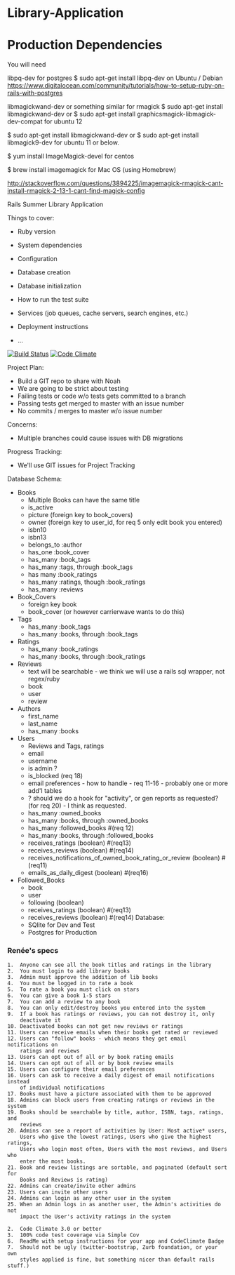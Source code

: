 Library-Application
===================

Production Dependencies
=======================
You will need 

libpq-dev
for postgres
$ sudo apt-get install libpq-dev
on Ubuntu / Debian
https://www.digitalocean.com/community/tutorials/how-to-setup-ruby-on-rails-with-postgres


libmagickwand-dev or something similar for rmagick
$ sudo apt-get install libmagickwand-dev 
or 
$ sudo apt-get install graphicsmagick-libmagick-dev-compat 
for ubuntu 12

$ sudo apt-get install libmagickwand-dev 
or
$ sudo apt-get install libmagick9-dev 
for ubuntu 11 or below.

$ yum install ImageMagick-devel 
for centos

$ brew install imagemagick
for Mac OS (using Homebrew)


http://stackoverflow.com/questions/3894225/imagemagick-rmagick-cant-install-rmagick-2-13-1-cant-find-magick-config

Rails Summer Library Application

Things to cover:

* Ruby version

* System dependencies

* Configuration

* Database creation

* Database initialization

* How to run the test suite

* Services (job queues, cache servers, search engines, etc.)

* Deployment instructions

* ...

[![Build Status](https://travis-ci.org/Rails-Summer-Project-Noah-and-Matt/Library-Application.png?branch=master)](https://travis-ci.org/Rails-Summer-Project-Noah-and-Matt/Library-Application)
[![Code Climate](https://codeclimate.com/github/Rails-Summer-Project-Noah-and-Matt/Library-Application.png)](https://codeclimate.com/github/Rails-Summer-Project-Noah-and-Matt/Library-Application)


Project Plan: 
  - Build a GIT repo to share with Noah
  - We are going to be strict about testing
  - Failing tests or code w/o tests gets committed to a branch
  - Passing tests get merged to master with an issue number
  - No commits / merges to master w/o issue number

Concerns:
  - Multiple branches could cause issues with DB migrations

Progress Tracking:
  - We'll use GIT issues for Project Tracking

Database Schema:
  - Books
    - Multiple Books can have the same title
    - is_active
    - picture (foreign key to book_covers)
    - owner (foreign key to user_id, for req 5 only edit book you entered)
    - isbn10
    - isbn13
    - belongs_to :author
    - has_one :book_cover
    - has_many :book_tags
    - has_many :tags, through :book_tags
    - has many :book_ratings
    - has_many :ratings, though :book_ratings
    - has_many :reviews
  - Book_Covers
    - foreign key book
    - book_cover
    (or however carrierwave wants to do this)
  - Tags
    - has_many :book_tags
    - has_many :books, through :book_tags
  - Ratings
    - has_many :book_ratings
    - has_many :books, through :book_ratings
  - Reviews
    - text will be searchable - we think we will use a rails sql wrapper,
      not regex/ruby
    - book
    - user
    - review
  - Authors 
    - first_name
    - last_name
    - has_many :books
  - Users
    - Reviews and Tags, ratings
    - email
    - username
    - is admin ?
    - is_blocked (req 18)
    - email preferences - how to handle - req 11-16 - probably one or more 
      add'l tables
    - ? should we do a hook for "activity", or gen reports as requested?
      (for req 20) - I think as requested.
    - has_many :owned_books
    - has_many :books, through :owned_books
    - has_many :followed_books           #(req 12)
    - has_many :books, through :followed_books
    - receives_ratings (boolean)  #(req13)
    - receives_reviews (boolean)  #(req14)
    - receives_notifications_of_owned_book_rating_or_review (boolean) #(req11)
    - emails_as_daily_digest (boolean) #(req16)
  - Followed_Books
    - book
    - user
    - following (boolean)
    - receives_ratings (boolean)  #(req13)
    - receives_reviews (boolean)  #(req14)
  Database:
    - SQlite for Dev and Test
    - Postgres for Production

### Renée's specs
    1.	Anyone can see all the book titles and ratings in the library
    2.	You must login to add library books
    3.	Admin must approve the addition of lib books
    4.	You must be logged in to rate a book
    5.	To rate a book you must click on stars
    6.	You can give a book 1-5 stars
    7.	You can add a review to any book
    8.	You can only edit/destroy books you entered into the system
    9.	If a book has ratings or reviews, you can not destroy it, only
        deactivate it
    10.	Deactivated books can not get new reviews or ratings
    11.	Users can receive emails when their books get rated or reviewed
    12.	Users can "follow" books - which means they get email notifications on
        ratings and reviews
    13.	Users can opt out of all or by book rating emails 
    14.	Users can opt out of all or by book review emails
    15.	Users can configure their email preferences
    16.	Users can ask to receive a daily digest of email notifications instead
        of individual notifications
    17.	Books must have a picture associated with them to be approved
    18.	Admins can block users from creating ratings or reviews in the system
    19.	Books should be searchable by title, author, ISBN, tags, ratings, and
        reviews 
    20.	Admins can see a report of activities by User: Most active* users,
        Users who give the lowest ratings, Users who give the highest ratings,
        Users who login most often, Users with the most reviews, and Users who
        enter the most books.
    21.	Book and review listings are sortable, and paginated (default sort for
        Books and Reviews is rating)
    22.	Admins can create/invite other admins
    23.	Users can invite other users
    24.	Admins can login as any other user in the system
    25.	When an Admin logs in as another user, the Admin's activities do not
        impact the User's activity ratings in the system

    2.	Code Climate 3.0 or better
    3.	100% code test coverage via Simple Cov 
    6.	ReadMe with setup instructions for your app and CodeClimate Badge
    7.	Should not be ugly (twitter-bootstrap, Zurb foundation, or your own
        styles applied is fine, but something nicer than default rails stuff.)
